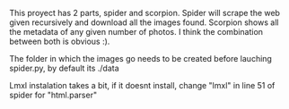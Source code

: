 This proyect has 2 parts, spider and scorpion. Spider will scrape the web given recursively and download all the images found. Scorpion shows all the metadata of any given number of photos. I think the combination between both is obvious :). 

The folder in which the images go needs to be created before lauching spider.py, by default its ./data 

Lmxl instalation takes a bit, if it doesnt install, change "lmxl" in line 51 of spider for "html.parser"